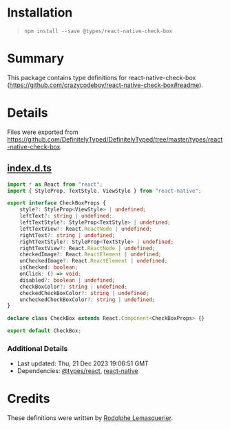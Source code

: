 # Installation
> `npm install --save @types/react-native-check-box`

# Summary
This package contains type definitions for react-native-check-box (https://github.com/crazycodeboy/react-native-check-box#readme).

# Details
Files were exported from https://github.com/DefinitelyTyped/DefinitelyTyped/tree/master/types/react-native-check-box.
## [index.d.ts](https://github.com/DefinitelyTyped/DefinitelyTyped/tree/master/types/react-native-check-box/index.d.ts)
````ts
import * as React from "react";
import { StyleProp, TextStyle, ViewStyle } from "react-native";

export interface CheckBoxProps {
    style?: StyleProp<ViewStyle> | undefined;
    leftText?: string | undefined;
    leftTextStyle?: StyleProp<TextStyle> | undefined;
    leftTextView?: React.ReactNode | undefined;
    rightText?: string | undefined;
    rightTextStyle?: StyleProp<TextStyle> | undefined;
    rightTextView?: React.ReactNode | undefined;
    checkedImage?: React.ReactElement | undefined;
    unCheckedImage?: React.ReactElement | undefined;
    isChecked: boolean;
    onClick: () => void;
    disabled?: boolean | undefined;
    checkBoxColor?: string | undefined;
    checkedCheckBoxColor?: string | undefined;
    uncheckedCheckBoxColor?: string | undefined;
}

declare class CheckBox extends React.Component<CheckBoxProps> {}

export default CheckBox;

````

### Additional Details
 * Last updated: Thu, 21 Dec 2023 19:06:51 GMT
 * Dependencies: [@types/react](https://npmjs.com/package/@types/react), [react-native](https://npmjs.com/package/react-native)

# Credits
These definitions were written by [Rodolphe Lemasquerier](https://github.com/rlemasquerier).

